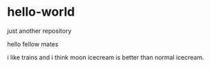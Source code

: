 # hello-world
just another repository

hello fellow mates

i like trains and i think moon icecream is better than normal icecream.

